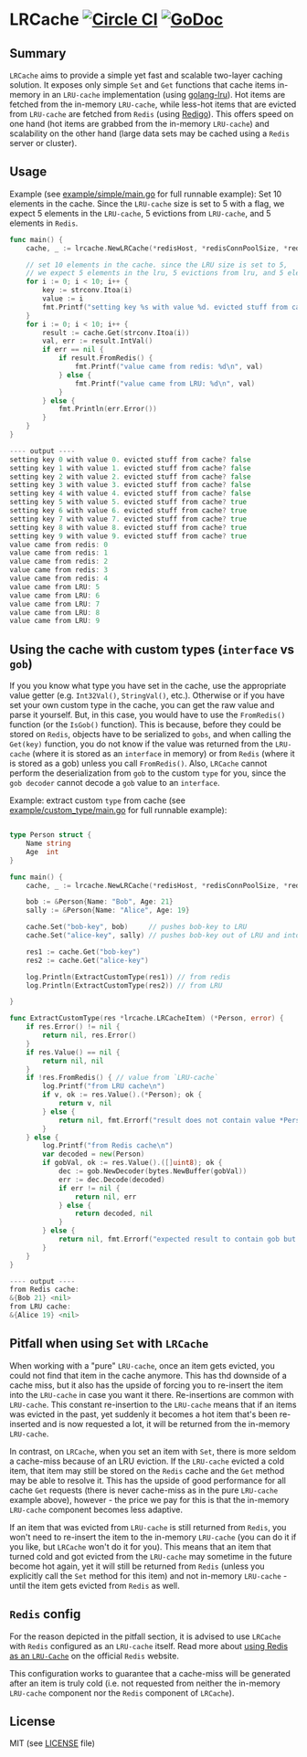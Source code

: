 # LRCache [![Circle CI](https://circleci.com/gh/streamrail/lrcache.svg?style=svg)](https://circleci.com/gh/streamrail/lrcache) [![GoDoc](https://godoc.org/github.com/streamrail/lrcache?status.svg)](https://godoc.org/github.com/streamrail/lrcache)

## Summary

`LRCache` aims to provide a simple yet fast and scalable two-layer caching solution. It exposes only simple `Set` and `Get` functions that cache items in-memory in an `LRU-cache` implementation (using [golang-lru](https://github.com/hashicorp/golang-lru)). Hot items are fetched from the in-memory `LRU-cache`, while less-hot items that are evicted from `LRU-cache` are fetched from `Redis` (using [Redigo](https://github.com/garyburd/redigo)). This offers speed on one hand (hot items are grabbed from the in-memory `LRU-cache`) and scalability on the other hand (large data sets may be cached using a `Redis` server or cluster).

## Usage

Example (see [example/simple/main.go](https://github.com/streamrail/lrcache/blob/master/example/simple/main.go) for full runnable example): Set 10 elements in the cache. Since the `LRU-cache` size is set to 5 with a flag, we expect 5 elements in the `LRU-cache`, 5 evictions from `LRU-cache`, and 5 elements in `Redis`. 

```go
func main() {
	cache, _ := lrcache.NewLRCache(*redisHost, *redisConnPoolSize, *redisPrefix, *lruSize)

	// set 10 elements in the cache. since the LRU size is set to 5,
	// we expect 5 elements in the lru, 5 evictions from lru, and 5 elements in redis
	for i := 0; i < 10; i++ {
		key := strconv.Itoa(i)
		value := i
		fmt.Printf("setting key %s with value %d. evicted stuff from cache? %v\n", key, value, cache.Set(key, value))
	}
	for i := 0; i < 10; i++ {
		result := cache.Get(strconv.Itoa(i))
		val, err := result.IntVal()
		if err == nil {
			if result.FromRedis() {
				fmt.Printf("value came from redis: %d\n", val)
			} else {
				fmt.Printf("value came from LRU: %d\n", val)
			}
		} else {
			fmt.Println(err.Error())
		}
	}
}

---- output ---- 
setting key 0 with value 0. evicted stuff from cache? false
setting key 1 with value 1. evicted stuff from cache? false
setting key 2 with value 2. evicted stuff from cache? false
setting key 3 with value 3. evicted stuff from cache? false
setting key 4 with value 4. evicted stuff from cache? false
setting key 5 with value 5. evicted stuff from cache? true
setting key 6 with value 6. evicted stuff from cache? true
setting key 7 with value 7. evicted stuff from cache? true
setting key 8 with value 8. evicted stuff from cache? true
setting key 9 with value 9. evicted stuff from cache? true
value came from redis: 0
value came from redis: 1
value came from redis: 2
value came from redis: 3
value came from redis: 4
value came from LRU: 5
value came from LRU: 6
value came from LRU: 7
value came from LRU: 8
value came from LRU: 9
```

## Using the cache with custom types (`interface` vs `gob`)

If you you know what type you have set in the cache, use the appropriate value getter (e.g. `Int32Val()`, `StringVal()`, etc.). Otherwise or if you have set your own custom type in the cache, you can get the raw value and parse it yourself. But, in this case, you would have to use the `FromRedis()` function (or the `IsGob()` function). This is because, before they could be stored on `Redis`, objects have to be  serialized to `gobs`, and when calling the `Get(key)` function, you do not know if the value was returned from the `LRU-cache` (where it is stored as an `interface` in memory) or from `Redis` (where it is stored as a gob) unless you call `FromRedis()`. Also, `LRCache` cannot perform the deserialization from `gob` to the custom `type` for you, since the `gob decoder` cannot decode a `gob` value to an `interface`. 

Example: extract custom `type` from cache (see [example/custom_type/main.go](https://github.com/streamrail/lrcache/blob/master/example/custom_type/main.go) for full runnable example):

```go

type Person struct {
	Name string
	Age  int
}

func main() {
	cache, _ := lrcache.NewLRCache(*redisHost, *redisConnPoolSize, *redisPrefix, *lruSize)

	bob := &Person{Name: "Bob", Age: 21}
	sally := &Person{Name: "Alice", Age: 19}

	cache.Set("bob-key", bob)     // pushes bob-key to LRU
	cache.Set("alice-key", sally) // pushes bob-key out of LRU and into Redis, puts alice-key in LRU

	res1 := cache.Get("bob-key")
	res2 := cache.Get("alice-key")

	log.Println(ExtractCustomType(res1)) // from redis
	log.Println(ExtractCustomType(res2)) // from LRU

}

func ExtractCustomType(res *lrcache.LRCacheItem) (*Person, error) {
	if res.Error() != nil {
		return nil, res.Error()
	}
	if res.Value() == nil {
		return nil, nil
	}
	if !res.FromRedis() { // value from `LRU-cache`
		log.Printf("from LRU cache\n")
		if v, ok := res.Value().(*Person); ok {
			return v, nil
		} else {
			return nil, fmt.Errorf("result does not contain value *Person")
		}
	} else {
		log.Printf("from Redis cache\n")
		var decoded = new(Person)
		if gobVal, ok := res.Value().([]uint8); ok {
			dec := gob.NewDecoder(bytes.NewBuffer(gobVal))
			err := dec.Decode(decoded)
			if err != nil {
				return nil, err
			} else {
				return decoded, nil
			}
		} else {
			return nil, fmt.Errorf("expected result to contain gob but got other type")
		}
	}
}

---- output ---- 
from Redis cache:
&{Bob 21} <nil>
from LRU cache:
&{Alice 19} <nil>

``` 

## Pitfall when using `Set` with `LRCache`

When working with a "pure" `LRU-cache`, once an item gets evicted, you could not find that item in the cache anymore. This has thd downside of a cache miss, but it also has the upside of forcing you to re-insert the item into the `LRU-cache` in case you want it there. Re-insertions are common with `LRU-cache`. This constant re-insertion to the `LRU-cache` means that if an items was evicted in the past, yet suddenly it becomes a hot item that's been re-inserted and is now requested a lot, it will be returned from the in-memory `LRU-cache`. 

In contrast, on `LRCache`, when you set an item with `Set`, there is more seldom a cache-miss because of an LRU eviction. If the `LRU-cache` evicted a cold item, that item may still be stored on the `Redis` cache and the `Get` method may be able to resolve it. This has the upside of good performance for all cache `Get` requests (there is never cache-miss as in the pure `LRU-cache` example above), however - the price we pay for this is that the in-memory `LRU-cache` component becomes less adaptive. 

If an item that was evicted from `LRU-cache` is still returned from `Redis`, you won't need to re-insert the item to the in-memory `LRU-cache` (you can do it if you like, but `LRCache` won't do it for you). This means that an item that turned cold and got evicted from the `LRU-cache` may sometime in the future become hot again, yet it will still be returned from `Redis` (unless you explicitly call the `Set` method for this item) and not in-memory `LRU-cache` - until the item gets evicted from `Redis` as well. 

## `Redis` config

For the reason depicted in the pitfall section, it is advised to use `LRCache` with `Redis` configured as an `LRU-cache` itself. Read more about [using Redis as an `LRU-Cache`](http://redis.io/topics/lru-cache) on the official `Redis` website.

This configuration works to guarantee that a cache-miss will be generated after an item is truly cold (i.e. not requested from neither the in-memory `LRU-cache` component nor the `Redis` component of `LRCache`).


## License
MIT (see [LICENSE](https://github.com/streamrail/lrcache/blob/master/LICENSE) file)
